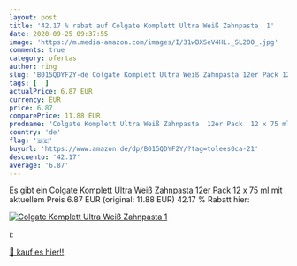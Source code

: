 ```yaml
---
layout: post
title: '42.17 % rabat auf Colgate Komplett Ultra Weiß Zahnpasta  1'
date: 2020-09-25 09:37:55
image: 'https://m.media-amazon.com/images/I/31wBXSeV4HL._SL200_.jpg'
comments: true
category: ofertas
author: ring
slug: 'B015QDYF2Y-de Colgate Komplett Ultra Weiß Zahnpasta 12er Pack 12 x 75 ml'
tags: [  ]
actualPrice: 6.87 EUR
currency: EUR
price: 6.87
comparePrice: 11.88 EUR
prodname: 'Colgate Komplett Ultra Weiß Zahnpasta  12er Pack  12 x 75 ml '
country: 'de'
flag: '🇩🇪'
buyurl: 'https://www.amazon.de/dp/B015QDYF2Y/?tag=tolees0ca-21'
descuento: '42.17'
average: '6.87'
---
```


Es gibt ein [Colgate Komplett Ultra Weiß Zahnpasta  12er Pack  12 x 75 ml ](https://www.amazon.de/dp/B015QDYF2Y/?tag=tolees0ca-21) mit aktuellem Preis 6.87 EUR (original: 11.88 EUR) 42.17 % Rabatt hier:

[![Colgate Komplett Ultra Weiß Zahnpasta  1](https://m.media-amazon.com/images/I/31wBXSeV4HL._SL200_.jpg)](https://www.amazon.de/dp/B015QDYF2Y/?tag=tolees0ca-21)

ℹ️:


[🛒 kauf es hier!!](https://www.amazon.de/dp/B015QDYF2Y/?tag=tolees0ca-21)
